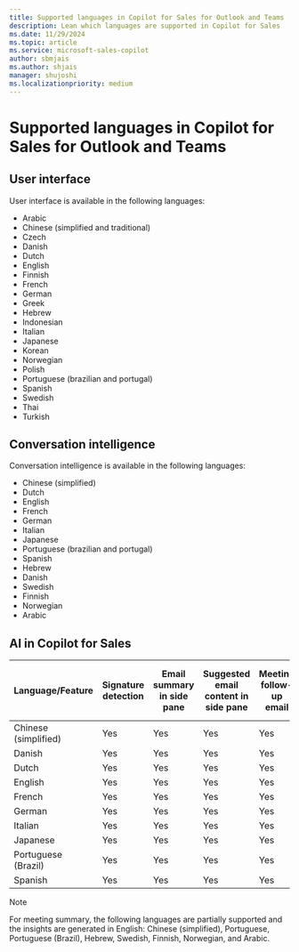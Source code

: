 ```yaml
---
title: Supported languages in Copilot for Sales for Outlook and Teams
description: Lean which languages are supported in Copilot for Sales
ms.date: 11/29/2024
ms.topic: article
ms.service: microsoft-sales-copilot
author: sbmjais
ms.author: shjais
manager: shujoshi
ms.localizationpriority: medium
---
```


# Supported languages in Copilot for Sales for Outlook and Teams 

## User interface

User interface is available in the following languages:

- Arabic
- Chinese (simplified and traditional)
- Czech
- Danish
- Dutch
- English
- Finnish
- French
- German
- Greek
- Hebrew
- Indonesian
- Italian
- Japanese
- Korean
- Norwegian
- Polish
- Portuguese (brazilian and portugal)
- Spanish
- Swedish
- Thai
- Turkish

## Conversation intelligence

Conversation intelligence is available in the following languages:

- Chinese (simplified)
- Dutch
- English
- French
- German
- Italian
- Japanese
- Portuguese (brazilian and portugal)
- Spanish
- Hebrew
- Danish
- Swedish
- Finnish
- Norwegian
- Arabic

## AI in Copilot for Sales

| Language/Feature  | Signature detection | Email summary in side pane | Suggested email content in side pane | Meeting follow-up email | Opportunity summary | Combined Copilot experience in Outlook | Meeting report in Word | Meeting summary in Teams (SCI) | Post-meeting summary in Teams recap |
|-----------|-----------|-----------|-----------|-----------|-----------|-----------|-----------|-----------|------|
| Chinese (simplified)| Yes | Yes | Yes | Yes | Yes | Yes | Yes | No  | No  |
| Danish              | Yes | Yes | Yes | Yes | Yes | Yes | Yes | Yes | Yes |
| Dutch               | Yes | Yes | Yes | Yes | Yes | Yes | Yes | Yes | Yes |
| English             | Yes | Yes | Yes | Yes | Yes | Yes | Yes | Yes | Yes |
| French              | Yes | Yes | Yes | Yes | Yes | Yes | Yes | Yes | Yes |
| German              | Yes | Yes | Yes | Yes | Yes | Yes | Yes | Yes | Yes |
| Italian             | Yes | Yes | Yes | Yes | Yes | Yes | Yes | Yes | Yes |
| Japanese            | Yes | Yes | Yes | Yes | Yes | Yes | Yes | Yes | Yes |
| Portuguese (Brazil) | Yes | Yes | Yes | Yes | Yes | Yes | Yes | Yes  | Yes  |
| Spanish             | Yes | Yes | Yes | Yes | Yes | Yes | Yes | Yes | Yes |

> [!NOTE]
> For meeting summary, the following languages are partially supported and the insights are generated in English: Chinese (simplified), Portuguese, Portuguese (Brazil), Hebrew, Swedish, Finnish, Norwegian, and Arabic.
